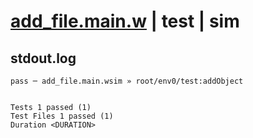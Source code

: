 # [add_file.main.w](../../../../../../examples/tests/sdk_tests/bucket/add_file.main.w) | test | sim

## stdout.log
```log
pass ─ add_file.main.wsim » root/env0/test:addObject
 
 
Tests 1 passed (1)
Test Files 1 passed (1)
Duration <DURATION>
```

